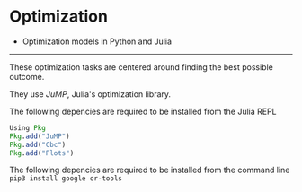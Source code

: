 # Optimization
- Optimization models in Python and Julia
<hr>

These optimization tasks are centered around finding the best possible outcome.

They use *JuMP*, Julia's optimization library.


The following depencies are required to be installed from the Julia REPL

```julia
Using Pkg
Pkg.add("JuMP")
Pkg.add("Cbc")
Pkg.add("Plots")
```

The following depencies are required to be installed from the command line
```pip3 install google or-tools```

